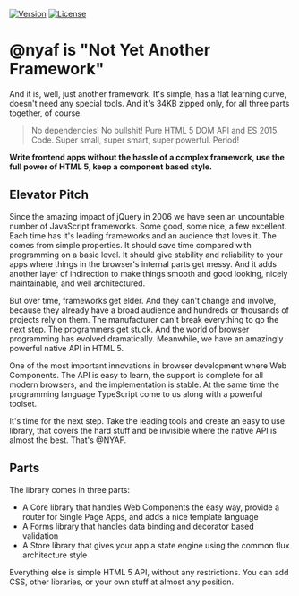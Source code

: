 [![Version](https://img.shields.io/npm/v/%40nyaf%2Flib.svg?style=flat-square)](https://npmjs.com/package/@nyaf/lib)
[![License](https://img.shields.io/npm/l/%40nyaf%2Flib.svg?style=flat-square)](https://npmjs.com/package/@nyaf/lib)

# @nyaf is "Not Yet Another Framework"

And it is, well, just another framework. It's simple, has a flat learning curve, doesn't need any special tools. And it's 34KB zipped only, for all three parts together, of course.

> No dependencies! No bullshit! Pure HTML 5 DOM API and ES 2015 Code. Super small, super smart, super powerful. Period!

**Write frontend apps without the hassle of a complex framework, use the full power of HTML 5, keep a component based style.**

## Elevator Pitch

Since the amazing impact of jQuery in 2006 we have seen an uncountable number of JavaScript frameworks. Some good, some nice, a few excellent. Each time has it's leading frameworks and an audience that loves it. The comes from simple properties. It should save time compared with programming on a basic level. It should give stability and reliability to your apps where things in the browser's internal parts get messy. And it adds another layer of indirection to make things smooth and good looking, nicely maintainable, and well architectured.

But over time, frameworks get elder. And they can't change and involve, because they already have a broad audience and hundreds or thousands of projects rely on them. The manufacturer can't break everything to go the next step. The programmers get stuck. And the world of browser programming has evolved dramatically. Meanwhile, we have an amazingly powerful native API in HTML 5.

One of the most important innovations in browser development where Web Components. The API is easy to learn, the support is complete for all modern browsers, and the implementation is stable. At the same time the programming language TypeScript come to us along with a powerful toolset.

It's time for the next step. Take the leading tools and create an easy to use library, that covers the hard stuff and be invisible where the native API is almost the best. That's @NYAF.

## Parts

The library comes in three parts:

* A Core library that handles Web Components the easy way, provide a router for Single Page Apps, and adds a nice template language
* A Forms library that handles data binding and decorator based validation
* A Store library that gives your app a state engine using the common flux architecture style

Everything else is simple HTML 5 API, without any restrictions. You can add CSS, other libraries, or your own stuff at almost any position.


